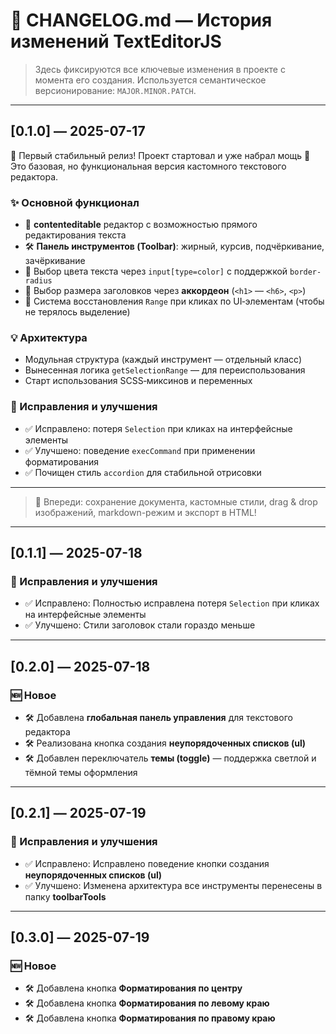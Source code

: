 # 📒 CHANGELOG.md — История изменений TextEditorJS

> Здесь фиксируются все ключевые изменения в проекте с момента его создания. Используется семантическое версионирование: `MAJOR.MINOR.PATCH`.

---

## [0.1.0] — 2025-07-17

🎉 Первый стабильный релиз! Проект стартовал и уже набрал мощь 💪  
Это базовая, но функциональная версия кастомного текстового редактора.

### ✨ Основной функционал

- 🎨 **contenteditable** редактор с возможностью прямого редактирования текста
- 🛠️ **Панель инструментов (Toolbar)**: жирный, курсив, подчёркивание, зачёркивание
- 🎯 Выбор цвета текста через `input[type=color]` с поддержкой `border-radius`
- 📏 Выбор размера заголовков через **аккордеон** (`<h1>` — `<h6>`, `<p>`)
- 🔄 Система восстановления `Range` при кликах по UI‑элементам (чтобы не терялось выделение)

### 💡 Архитектура

- Модульная структура (каждый инструмент — отдельный класс)
- Вынесенная логика `getSelectionRange` — для переиспользования
- Старт использования SCSS‑миксинов и переменных

### 🐞 Исправления и улучшения

- ✅ Исправлено: потеря `Selection` при кликах на интерфейсные элементы
- ✅ Улучшено: поведение `execCommand` при применении форматирования
- ✅ Почищен стиль `accordion` для стабильной отрисовки

---

> 🚀 Впереди: сохранение документа, кастомные стили, drag & drop изображений, markdown-режим и экспорт в HTML!

---

## [0.1.1] — 2025-07-18

### 🐞 Исправления и улучшения

- ✅ Исправлено: Полностью исправлена потеря `Selection` при кликах на интерфейсные элементы
- ✅ Улучшено: Стили заголовок стали гораздо меньше

---

## [0.2.0] — 2025-07-18

### 🆕 Новое

- 🛠️ Добавлена **глобальная панель управления** для текстового редактора
- 🛠️ Реализована кнопка создания **неупорядоченных списков (ul)**
- 🛠️ Добавлен переключатель **темы (toggle)** — поддержка светлой и тёмной темы оформления


---

## [0.2.1] — 2025-07-19

### 🐞 Исправления и улучшения

- ✅ Исправлено: Исправлено поведение кнопки создания **неупорядоченных списков (ul)** 
- ✅ Улучшено: Изменена архитектура все инструменты перенесены в папку **toolbarTools**

---

## [0.3.0] — 2025-07-19

### 🆕 Новое

- 🛠️ Добавлена кнопка **Форматирования по центру**
- 🛠️ Добавлена кнопка **Форматирования по левому краю**
- 🛠️ Добавлена кнопка **Форматирования по правому краю**